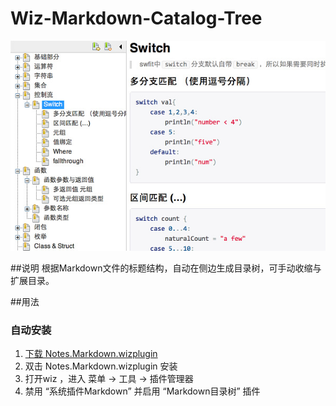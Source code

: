 Wiz-Markdown-Catalog-Tree
=========================
![image](https://raw.githubusercontent.com/webpatch/Wiz-Markdown-Catalog-Tree/master/screen-shot.jpg)

##说明
根据Markdown文件的标题结构，自动在侧边生成目录树，可手动收缩与扩展目录。

##用法
### 自动安装
1. [下载 Notes.Markdown.wizplugin](https://github.com/webpatch/Wiz-Markdown-Catalog-Tree/releases/download/v1.0/Notes.Markdown.wizplugin)
2. 双击 Notes.Markdown.wizplugin 安装
3. 打开wiz ，进入 菜单 -> 工具 -> 插件管理器
4. 禁用 “系统插件Markdown” 并启用 “Markdown目录树” 插件
